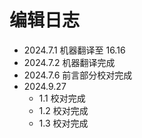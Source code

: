 # 编辑日志

- 2024.7.1 机器翻译至 16.16
- 2024.7.2 机器翻译完成
- 2024.7.6 前言部分校对完成
- 2024.9.27
  - 1.1 校对完成
  - 1.2 校对完成
  - 1.3 校对完成
